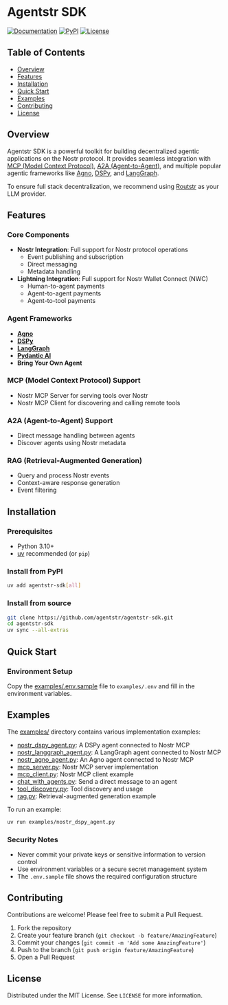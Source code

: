 # Agentstr SDK

[![Documentation](https://img.shields.io/badge/docs-online-blue.svg)](https://agentstr.com/docs)
[![PyPI](https://img.shields.io/pypi/v/agentstr-sdk)](https://pypi.org/project/agentstr-sdk/)
[![License](https://img.shields.io/badge/license-MIT-green)](LICENSE)

## Table of Contents
- [Overview](#overview)
- [Features](#features)
- [Installation](#installation)
- [Quick Start](#quick-start)
- [Examples](#examples)
- [Contributing](#contributing)
- [License](#license)

## Overview

Agentstr SDK is a powerful toolkit for building decentralized agentic applications on the Nostr protocol. It provides seamless integration with [MCP (Model Context Protocol)](https://modelcontextprotocol.io/introduction), [A2A (Agent-to-Agent)](https://google-a2a.github.io/A2A/), and multiple popular agentic frameworks like [Agno](https://docs.agno.com/introduction), [DSPy](https://dspy.ai/), and [LangGraph](https://www.langchain.com/langgraph).

To ensure full stack decentralization, we recommend using [Routstr](https://routstr.com) as your LLM provider.

## Features

### Core Components
- **Nostr Integration**: Full support for Nostr protocol operations
  - Event publishing and subscription
  - Direct messaging
  - Metadata handling
- **Lightning Integration**: Full support for Nostr Wallet Connect (NWC)
  - Human-to-agent payments
  - Agent-to-agent payments
  - Agent-to-tool payments

### Agent Frameworks
- **[Agno](https://docs.agno.com/introduction)**
- **[DSPy](https://dspy.ai/)**
- **[LangGraph](https://www.langchain.com/langgraph)**
- **[Pydantic AI](https://ai.pydantic.dev/)**
- **Bring Your Own Agent**

### MCP (Model Context Protocol) Support
- Nostr MCP Server for serving tools over Nostr
- Nostr MCP Client for discovering and calling remote tools

### A2A (Agent-to-Agent) Support
- Direct message handling between agents
- Discover agents using Nostr metadata

### RAG (Retrieval-Augmented Generation)
- Query and process Nostr events
- Context-aware response generation
- Event filtering

## Installation

### Prerequisites
- Python 3.10+
- [uv](https://docs.astral.sh/uv/) recommended (or `pip`)

### Install from PyPI
```bash
uv add agentstr-sdk[all]
```

### Install from source
```bash
git clone https://github.com/agentstr/agentstr-sdk.git
cd agentstr-sdk
uv sync --all-extras
```

## Quick Start

### Environment Setup
Copy the [examples/.env.sample](examples/.env.sample) file to `examples/.env` and fill in the environment variables.

## Examples

The [examples/](examples/) directory contains various implementation examples:

- [nostr_dspy_agent.py](examples/nostr_dspy_agent.py): A DSPy agent connected to Nostr MCP
- [nostr_langgraph_agent.py](examples/nostr_langgraph_agent.py): A LangGraph agent connected to Nostr MCP
- [nostr_agno_agent.py](examples/nostr_agno_agent.py): An Agno agent connected to Nostr MCP
- [mcp_server.py](examples/mcp_server.py): Nostr MCP server implementation
- [mcp_client.py](examples/mcp_client.py): Nostr MCP client example
- [chat_with_agents.py](examples/chat_with_agents.py): Send a direct message to an agent
- [tool_discovery.py](examples/tool_discovery.py): Tool discovery and usage
- [rag.py](examples/rag.py): Retrieval-augmented generation example

To run an example:
```bash
uv run examples/nostr_dspy_agent.py
```

### Security Notes
- Never commit your private keys or sensitive information to version control
- Use environment variables or a secure secret management system
- The `.env.sample` file shows the required configuration structure

## Contributing

Contributions are welcome! Please feel free to submit a Pull Request.

1. Fork the repository
2. Create your feature branch (`git checkout -b feature/AmazingFeature`)
3. Commit your changes (`git commit -m 'Add some AmazingFeature'`)
4. Push to the branch (`git push origin feature/AmazingFeature`)
5. Open a Pull Request

## License

Distributed under the MIT License. See `LICENSE` for more information.
